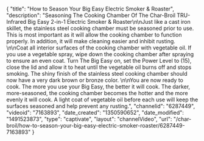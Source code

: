 {
    "title": "How to Season Your Big Easy Electric Smoker & Roaster",
    "description": "Seasoning The Cooking Chamber Of The Char-Broil TRU-Infrared Big Easy 2-in-1 Electric Smoker & Roaster\n\nJust like a cast iron skillet, the stainless steel cooking chamber must be seasoned prior to use. This is most important as it will allow the cooking chamber to function properly. In addition, it will make cleaning easier and inhibit rusting. \n\nCoat all interior surfaces of the cooking chamber with vegetable oil. If you use a vegetable spray, wipe down the cooking chamber after spraying to ensure an even coat. Turn The Big Easy on, set the Power Level to (15), close the lid and allow it to heat until the vegetable oil burns off and stops smoking. The shiny finish of the stainless steel cooking chamber should now have a very dark brown or bronze color. \n\nYou are now ready to cook. The more you use your Big Easy, the better it will cook. The darker, more-seasoned, the cooking chamber becomes the hotter and the more evenly it will cook. A light coat of vegetable oil before each use will keep the surfaces seasoned and help prevent any rusting.",
    "channelid": "6287449",
    "videoid": "7163893",
    "date_created": "1350590652",
    "date_modified": "1491523873",
    "type": "captivate",
    "layout": "channelVideo",
    "url": "\/char-broil\/how-to-season-your-big-easy-electric-smoker-roaster\/6287449-7163893"
}